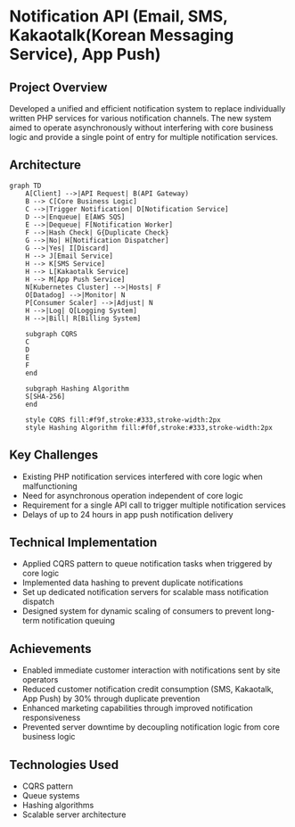 # Notification API (Email, SMS, Kakaotalk(Korean Messaging Service), App Push)

## Project Overview
Developed a unified and efficient notification system to replace individually written PHP services for various notification channels. The new system aimed to operate asynchronously without interfering with core business logic and provide a single point of entry for multiple notification services.

## Architecture
```mermaid
graph TD
    A[Client] -->|API Request| B(API Gateway)
    B --> C[Core Business Logic]
    C -->|Trigger Notification| D[Notification Service]
    D -->|Enqueue| E[AWS SQS]
    E -->|Dequeue| F[Notification Worker]
    F -->|Hash Check| G{Duplicate Check}
    G -->|No| H[Notification Dispatcher]
    G -->|Yes| I[Discard]
    H --> J[Email Service]
    H --> K[SMS Service]
    H --> L[Kakaotalk Service]
    H --> M[App Push Service]
    N[Kubernetes Cluster] -->|Hosts| F
    O[Datadog] -->|Monitor| N
    P[Consumer Scaler] -->|Adjust| N
    H -->|Log| Q[Logging System]
    H -->|Bill| R[Billing System]

    subgraph CQRS
    C
    D
    E
    F
    end

    subgraph Hashing Algorithm
    S[SHA-256]
    end

    style CQRS fill:#f9f,stroke:#333,stroke-width:2px
    style Hashing Algorithm fill:#f0f,stroke:#333,stroke-width:2px
```



## Key Challenges
- Existing PHP notification services interfered with core logic when malfunctioning
- Need for asynchronous operation independent of core logic
- Requirement for a single API call to trigger multiple notification services
- Delays of up to 24 hours in app push notification delivery

## Technical Implementation
- Applied CQRS pattern to queue notification tasks when triggered by core logic
- Implemented data hashing to prevent duplicate notifications
- Set up dedicated notification servers for scalable mass notification dispatch
- Designed system for dynamic scaling of consumers to prevent long-term notification queuing

## Achievements
- Enabled immediate customer interaction with notifications sent by site operators
- Reduced customer notification credit consumption (SMS, Kakaotalk, App Push) by 30% through duplicate prevention
- Enhanced marketing capabilities through improved notification responsiveness
- Prevented server downtime by decoupling notification logic from core business logic

## Technologies Used
- CQRS pattern
- Queue systems
- Hashing algorithms
- Scalable server architecture
